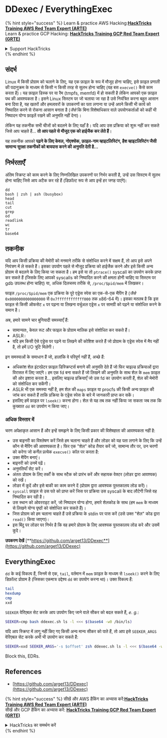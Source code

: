 # DDexec / EverythingExec

{% hint style="success" %}
Learn & practice AWS Hacking:<img src="/.gitbook/assets/arte.png" alt="" data-size="line">[**HackTricks Training AWS Red Team Expert (ARTE)**](https://training.hacktricks.xyz/courses/arte)<img src="/.gitbook/assets/arte.png" alt="" data-size="line">\
Learn & practice GCP Hacking: <img src="/.gitbook/assets/grte.png" alt="" data-size="line">[**HackTricks Training GCP Red Team Expert (GRTE)**<img src="/.gitbook/assets/grte.png" alt="" data-size="line">](https://training.hacktricks.xyz/courses/grte)

<details>

<summary>Support HackTricks</summary>

* Check the [**subscription plans**](https://github.com/sponsors/carlospolop)!
* **Join the** 💬 [**Discord group**](https://discord.gg/hRep4RUj7f) or the [**telegram group**](https://t.me/peass) or **follow** us on **Twitter** 🐦 [**@hacktricks\_live**](https://twitter.com/hacktricks\_live)**.**
* **Share hacking tricks by submitting PRs to the** [**HackTricks**](https://github.com/carlospolop/hacktricks) and [**HackTricks Cloud**](https://github.com/carlospolop/hacktricks-cloud) github repos.

</details>
{% endhint %}

## संदर्भ

Linux में किसी प्रोग्राम को चलाने के लिए, यह एक फ़ाइल के रूप में मौजूद होना चाहिए, इसे फ़ाइल प्रणाली की पदानुक्रम के माध्यम से किसी न किसी तरह से सुलभ होना चाहिए (यह बस `execve()` कैसे काम करता है)। यह फ़ाइल डिस्क पर या रैम (tmpfs, memfd) में हो सकती है लेकिन आपको एक फ़ाइल पथ की आवश्यकता है। इसने Linux सिस्टम पर जो चलाया जा रहा है उसे नियंत्रित करना बहुत आसान बना दिया है, यह खतरों और हमलावरों के उपकरणों का पता लगाना या उन्हें अपने किसी भी कार्य को निष्पादित करने से रोकना आसान बनाता है (_जैसे_ कि बिना विशेषाधिकार वाले उपयोगकर्ताओं को कहीं भी निष्पादन योग्य फ़ाइलें रखने की अनुमति नहीं देना)।

लेकिन यह तकनीक सभी चीजों को बदलने के लिए यहाँ है। यदि आप उस प्रक्रिया को शुरू नहीं कर सकते जिसे आप चाहते हैं... **तो आप पहले से मौजूद एक को हाईजैक कर लेते हैं**।

यह तकनीक आपको **पढ़ने के लिए केवल, नोएक्सेक, फ़ाइल-नाम व्हाइटलिस्टिंग, हैश व्हाइटलिस्टिंग जैसी सामान्य सुरक्षा तकनीकों को बायपास करने की अनुमति देती है...**

## निर्भरताएँ

अंतिम स्क्रिप्ट को काम करने के लिए निम्नलिखित उपकरणों पर निर्भर करती है, उन्हें उस सिस्टम में सुलभ होना चाहिए जिसे आप अटैक कर रहे हैं (डिफ़ॉल्ट रूप से आप इन्हें हर जगह पाएंगे):
```
dd
bash | zsh | ash (busybox)
head
tail
cut
grep
od
readlink
wc
tr
base64
```
## तकनीक

यदि आप किसी प्रक्रिया की मेमोरी को मनमाने तरीके से संशोधित करने में सक्षम हैं, तो आप इसे अपने नियंत्रण में ले सकते हैं। इसका उपयोग पहले से मौजूद प्रक्रिया को हाईजैक करने और इसे किसी अन्य प्रोग्राम से बदलने के लिए किया जा सकता है। हम इसे या तो `ptrace()` syscall का उपयोग करके प्राप्त कर सकते हैं (जिसके लिए आपको syscalls को निष्पादित करने की क्षमता होनी चाहिए या सिस्टम पर gdb उपलब्ध होना चाहिए) या, अधिक दिलचस्प तरीके से, `/proc/$pid/mem` में लिखकर।

फाइल `/proc/$pid/mem` एक प्रक्रिया के पूरे एड्रेस स्पेस का एक-से-एक मैपिंग है (_जैसे_ `0x0000000000000000` से `0x7ffffffffffff000` तक x86-64 में)। इसका मतलब है कि इस फाइल से किसी ऑफसेट `x` पर पढ़ना या लिखना वर्चुअल एड्रेस `x` पर सामग्री को पढ़ने या संशोधित करने के समान है।

अब, हमारे सामने चार बुनियादी समस्याएँ हैं:

* सामान्यतः, केवल रूट और फाइल के प्रोग्राम मालिक इसे संशोधित कर सकते हैं।
* ASLR।
* यदि हम किसी ऐसे एड्रेस पर पढ़ने या लिखने की कोशिश करते हैं जो प्रोग्राम के एड्रेस स्पेस में मैप नहीं है, तो हमें I/O त्रुटि मिलेगी।

इन समस्याओं के समाधान हैं जो, हालांकि वे परिपूर्ण नहीं हैं, अच्छे हैं:

* अधिकांश शेल इंटरप्रेटर फ़ाइल डिस्क्रिप्टर्स बनाने की अनुमति देते हैं जो फिर चाइल्ड प्रक्रियाओं द्वारा विरासत में लिए जाएंगे। हम एक fd बना सकते हैं जो लिखने की अनुमति के साथ शेल के `mem` फ़ाइल की ओर इशारा करता है... इसलिए चाइल्ड प्रक्रियाएँ जो उस fd का उपयोग करती हैं, शेल की मेमोरी को संशोधित कर सकेंगी।
* ASLR भी एक समस्या नहीं है, हम शेल की `maps` फ़ाइल या procfs की किसी अन्य फ़ाइल की जांच कर सकते हैं ताकि प्रक्रिया के एड्रेस स्पेस के बारे में जानकारी प्राप्त कर सकें।
* इसलिए हमें फ़ाइल पर `lseek()` करना होगा। शेल से यह तब तक नहीं किया जा सकता जब तक कि कुख्यात `dd` का उपयोग न किया जाए।

### अधिक विस्तार में

चरण अपेक्षाकृत आसान हैं और इन्हें समझने के लिए किसी प्रकार की विशेषज्ञता की आवश्यकता नहीं है:

* उस बाइनरी का विश्लेषण करें जिसे हम चलाना चाहते हैं और लोडर को यह पता लगाने के लिए कि उन्हें कौन से मैपिंग की आवश्यकता है। फिर एक "शेल" कोड तैयार करें जो, सामान्य तौर पर, उन चरणों को करेगा जो कर्नेल प्रत्येक `execve()` कॉल पर करता है:
* उक्त मैपिंग बनाएं।
* बाइनरी को उनमें पढ़ें।
* अनुमतियाँ सेट करें।
* अंततः प्रोग्राम के लिए तर्कों के साथ स्टैक को प्रारंभ करें और सहायक वेक्टर (लोडर द्वारा आवश्यक) को रखें।
* लोडर में कूदें और इसे बाकी का काम करने दें (प्रोग्राम द्वारा आवश्यक पुस्तकालय लोड करें)।
* `syscall` फ़ाइल से उस पते को प्राप्त करें जिस पर प्रक्रिया उस syscall के बाद लौटेगी जिसे वह निष्पादित कर रही है।
* उस स्थान को ओवरराइट करें, जो निष्पादन योग्य होगा, हमारे शेलकोड के साथ (हम `mem` के माध्यम से लिखने योग्य पृष्ठों को संशोधित कर सकते हैं)।
* जिस प्रोग्राम को हम चलाना चाहते हैं उसे प्रक्रिया के stdin पर पास करें (उसे उक्त "शेल" कोड द्वारा `read()` किया जाएगा)।
* इस बिंदु पर लोडर पर निर्भर है कि वह हमारे प्रोग्राम के लिए आवश्यक पुस्तकालय लोड करे और उसमें कूदे।

**उपकरण देखें** [**https://github.com/arget13/DDexec**](https://github.com/arget13/DDexec)

## EverythingExec

`dd` के कई विकल्प हैं, जिनमें से एक, `tail`, वर्तमान में `mem` फ़ाइल के माध्यम से `lseek()` करने के लिए डिफ़ॉल्ट प्रोग्राम है (जिसका एकमात्र उद्देश्य `dd` का उपयोग करना था)। उक्त विकल्प हैं:
```bash
tail
hexdump
cmp
xxd
```
`SEEKER` वेरिएबल सेट करके आप उपयोग किए जाने वाले सीकर को बदल सकते हैं, _e. g._:
```bash
SEEKER=cmp bash ddexec.sh ls -l <<< $(base64 -w0 /bin/ls)
```
यदि आप स्क्रिप्ट में लागू नहीं किए गए किसी अन्य मान्य सीकर को पाते हैं, तो आप इसे `SEEKER_ARGS` वेरिएबल सेट करके अभी भी उपयोग कर सकते हैं:
```bash
SEEKER=xxd SEEKER_ARGS='-s $offset' zsh ddexec.sh ls -l <<< $(base64 -w0 /bin/ls)
```
Block this, EDRs.

## References
* [https://github.com/arget13/DDexec](https://github.com/arget13/DDexec)

{% hint style="success" %}
सीखें और AWS हैकिंग का अभ्यास करें:<img src="/.gitbook/assets/arte.png" alt="" data-size="line">[**HackTricks Training AWS Red Team Expert (ARTE)**](https://training.hacktricks.xyz/courses/arte)<img src="/.gitbook/assets/arte.png" alt="" data-size="line">\
सीखें और GCP हैकिंग का अभ्यास करें: <img src="/.gitbook/assets/grte.png" alt="" data-size="line">[**HackTricks Training GCP Red Team Expert (GRTE)**<img src="/.gitbook/assets/grte.png" alt="" data-size="line">](https://training.hacktricks.xyz/courses/grte)

<details>

<summary>HackTricks का समर्थन करें</summary>

* [**सदस्यता योजनाएँ**](https://github.com/sponsors/carlospolop) देखें!
* **हमारे** 💬 [**Discord समूह**](https://discord.gg/hRep4RUj7f) या [**telegram समूह**](https://t.me/peass) में शामिल हों या **Twitter** 🐦 पर हमें **फॉलो करें** [**@hacktricks\_live**](https://twitter.com/hacktricks\_live)**.**
* **हैकिंग ट्रिक्स साझा करें और** [**HackTricks**](https://github.com/carlospolop/hacktricks) और [**HackTricks Cloud**](https://github.com/carlospolop/hacktricks-cloud) गिटहब रिपोजिटरी में PRs सबमिट करें।

</details>
{% endhint %}
